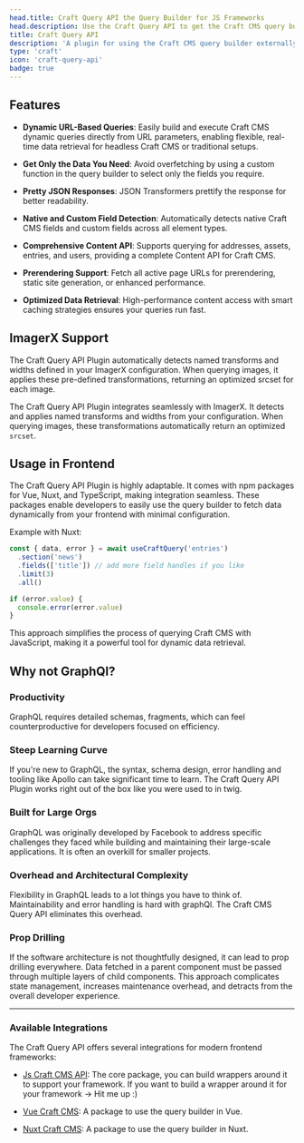 ```yaml
---
head.title: Craft Query API the Query Builder for JS Frameworks
head.description: Use the Craft Query API to get the Craft CMS query builder in your favorite Javascript Framework. An alternative to graphql.
title: Craft Query API
description: 'A plugin for using the Craft CMS query builder externally.'
type: 'craft'
icon: 'craft-query-api'
badge: true
---
```


## Features

- **Dynamic URL-Based Queries**: Easily build and execute Craft CMS dynamic queries directly from URL parameters, enabling flexible, real-time data retrieval for headless Craft CMS or traditional setups.

- **Get Only the Data You Need**: Avoid overfetching by using a custom function in the query builder to select only the fields you require.

- **Pretty JSON Responses**: JSON Transformers prettify the response for better readability.

- **Native and Custom Field Detection**: Automatically detects native Craft CMS fields and custom fields across all element types.

- **Comprehensive Content API**: Supports querying for addresses, assets, entries, and users, providing a complete Content API for Craft CMS.

- **Prerendering Support**: Fetch all active page URLs for prerendering, static site generation, or enhanced performance.

- **Optimized Data Retrieval**: High-performance content access with smart caching strategies ensures your queries run fast.


## ImagerX Support

The Craft Query API Plugin automatically detects named transforms and widths defined in your ImagerX configuration. When querying images, it applies these pre-defined transformations, returning an optimized srcset for each image. 

The Craft Query API Plugin integrates seamlessly with ImagerX. It detects and applies named transforms and widths from your configuration. When querying images, these transformations automatically return an optimized `srcset`.

## Usage in Frontend
The Craft Query API Plugin is highly adaptable. It comes with npm packages for Vue, Nuxt, and TypeScript, making integration seamless. These packages enable developers to easily use the query builder to fetch data dynamically from your frontend with minimal configuration.

Example with Nuxt:
```ts [app.vue]
const { data, error } = await useCraftQuery('entries')
  .section('news')
  .fields(['title']) // add more field handles if you like
  .limit(3)
  .all()

if (error.value) {
  console.error(error.value)
}
```

This approach simplifies the process of querying Craft CMS with JavaScript, making it a powerful tool for dynamic data retrieval.

## Why not GraphQl?

### Productivity

GraphQL requires detailed schemas, fragments, which can feel counterproductive for developers focused on efficiency.

### Steep Learning Curve

If you're new to GraphQL, the syntax, schema design, error handling and tooling like Apollo can take significant time to learn. The Craft Query API Plugin works right out of the box like you were used to in twig.

### Built for Large Orgs

GraphQL was originally developed by Facebook to address specific challenges they faced while building and maintaining their large-scale applications. It is often an overkill for smaller projects.

### Overhead and Architectural Complexity

Flexibility in GraphQL leads to a lot things you have to think of. Maintainability and error handling is hard with graphQl. The Craft CMS Query API eliminates this overhead.

### Prop Drilling

If the software architecture is not thoughtfully designed, it can lead to prop drilling everywhere. Data fetched in a parent component must be passed through multiple layers of child components. This approach complicates state management, increases maintenance overhead, and detracts from the overall developer experience.

---

### Available Integrations

The Craft Query API offers several integrations for modern frontend frameworks:

- [Js Craft CMS API](/libraries/js-craftcms-api): The core package, you can build wrappers around it to support your framework. If you want to build a wrapper around it for your framework -> Hit me up :) 

- [Vue Craft CMS](/libraries/vue-craftcms): A package to use the query builder in Vue.

- [Nuxt Craft CMS](/libraries/nuxt-craftcms): A package to use the query builder in Nuxt.
